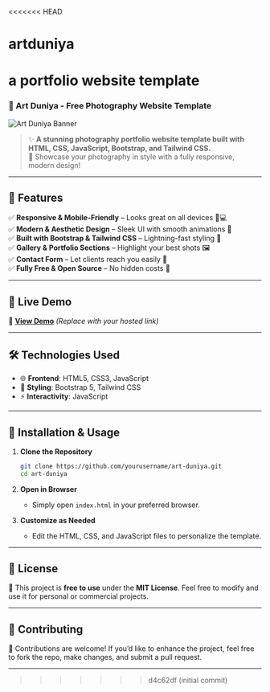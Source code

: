 <<<<<<< HEAD
# artduniya
a portfolio website template 
=======
### **📸 Art Duniya - Free Photography Website Template**  

![Art Duniya Banner](https://via.placeholder.com/1000x400?text=Art+Duniya+-+Photography+Template)  

> ✨ **A stunning photography portfolio website template built with HTML, CSS, JavaScript, Bootstrap, and Tailwind CSS.**  
> 📸 Showcase your photography in style with a fully responsive, modern design!  

---

## 🎯 **Features**  

✅ **Responsive & Mobile-Friendly** – Looks great on all devices 📱💻  
✅ **Modern & Aesthetic Design** – Sleek UI with smooth animations 🎨  
✅ **Built with Bootstrap & Tailwind CSS** – Lightning-fast styling 🚀  
✅ **Gallery & Portfolio Sections** – Highlight your best shots 🖼  
✅ **Contact Form** – Let clients reach you easily 📩  
✅ **Fully Free & Open Source** – No hidden costs 💖  

---

## 🚀 **Live Demo**  

🔗 **[View Demo](#)** _(Replace with your hosted link)_  

---

## 🛠 **Technologies Used**  

- 🌐 **Frontend**: HTML5, CSS3, JavaScript  
- 🎨 **Styling**: Bootstrap 5, Tailwind CSS  
- ⚡ **Interactivity**: JavaScript  

---

## 🔧 **Installation & Usage**  

1. **Clone the Repository**  
   ```sh
   git clone https://github.com/yourusername/art-duniya.git
   cd art-duniya
   ```  

2. **Open in Browser**  
   - Simply open `index.html` in your preferred browser.  

3. **Customize as Needed**  
   - Edit the HTML, CSS, and JavaScript files to personalize the template.  

---

## 📜 **License**  

📖 This project is **free to use** under the **MIT License**. Feel free to modify and use it for personal or commercial projects.  

---

## 🤝 **Contributing**  

👋 Contributions are welcome! If you’d like to enhance the project, feel free to fork the repo, make changes, and submit a pull request.  

---
>>>>>>> d4c62df (initial commit)
